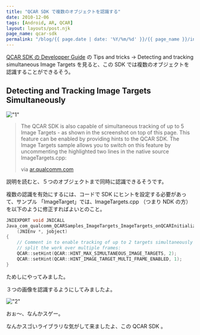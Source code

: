 ```yaml
---
title: "QCAR SDK で複数のオブジェクトを認識する"
date: 2010-12-06
tags: [Android, AR, QCAR]
layout: layouts/post.njk
page_name: qcar-sdk
permalink: "/blog/{{ page.date | date: '%Y/%m/%d' }}/{{ page_name }}/index.html"
---
```

[QCAR SDK の Developper Guide](https://ar.qualcomm.com/qdevnet/developer_guide) の Tips and tricks → Detecting and tracking simultaneous Image Targets を見ると、この SDK では複数のオブジェクトを認識することができるそう。
<!--more-->

## Detecting and Tracking Image Targets Simultaneously

!["1"](https://blog.amay077.net/img/posts/qcar_1.png)

> The QCAR SDK is also capable of simultaneous tracking of up to 5 Image Targets - as shown in the screenshot on top of this page. This feature can be enabled by providing hints to the QCAR SDK. The Image Targets sample allows you to switch on this feature by uncommenting the highlighted two lines in the native source ImageTargets.cpp:
>
> via [ar.qualcomm.com](https://ar.qualcomm.com/qdevnet/developer_guide/369)

説明を読むと、５つのオブジェクトまで同時に認識できるそうです。

複数の認識を有効にするには、コードで SDK にヒントを設定する必要があって、サンプル 「ImageTarget」では、ImageTargets.cpp （つまり NDK の方）を以下のように修正すればよいとのこと。

```c
JNIEXPORT void JNICALL
Java_com_qualcomm_QCARSamples_ImageTargets_ImageTargets_onQCARInitializedNative
    (JNIEnv *, jobject)
{
    // Comment in to enable tracking of up to 2 targets simultaneously and
    // split the work over multiple frames:
    QCAR::setHint(QCAR::HINT_MAX_SIMULTANEOUS_IMAGE_TARGETS, 2);
    QCAR::setHint(QCAR::HINT_IMAGE_TARGET_MULTI_FRAME_ENABLED, 1);
}
```

ためしにやってみました。

３つの画像を認識するようにしてみましたよ。

!["2"](https://blog.amay077.net/img/posts/qcar_2.png)

おぉ～、なんかスゲー。

なんかスゴいライブラリな気がして来ましたよ、この QCAR SDK 。
